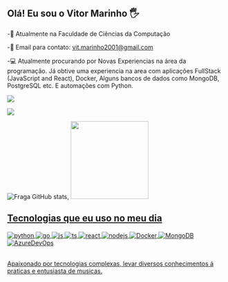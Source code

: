 ## Olá! Eu sou o Vitor Marinho 🖐️

-📖 Atualmente na Faculdade de Ciências da Computação

-📨 Email para contato: vit.marinho2001@gmail.com

-💻 Atualmente procurando por Novas Experiencias na área da programação. Já obtive uma experiencia na area com aplicações FullStack (JavaScript and React), Docker, Alguns bancos de dados como MongoDB, PostgreSQL etc. E automações com Python.

<a href="https://www.linkedin.com/in/vitor-marinho-87809a178/" target="_blank"><img src="https://img.shields.io/badge/-LinkedIn-%230077B5?style=for-the-badge&logo=linkedin&logoColor=white" target="_blank"></a> 

<a href = "mailto:vit.marinho2001@gmail.com"><img src="https://img.shields.io/badge/-Gmail-%23333?style=for-the-badge&logo=gmail&logoColor=white" target="_blank"></a>


![Fraga GitHub stats](https://github-readme-stats.vercel.app/api?username=VitorMarinhoSilva&show_icons=true&theme=dracula&count_private=true),   <a href="https://github.com/VitorMarinhoSilva">
<img loading="lazy" height="180em" src="https://github-readme-stats.vercel.app/api/top-langs/?username=VitorMarinhoSilva&layout=compact&langs_count=7&theme=dracula"/>

## Tecnologias que eu uso no meu dia

<div style="display: inline_block">
  <img align="center" alt="python" src="https://img.shields.io/badge/Python-00008B?style=for-the-badge&logo=python&logoColor=yellow" />
  <img align="center" alt="go" src="https://img.shields.io/badge/Go-1572B6?style=for-the-badge&logo=go3&logoColor=white" />
  <img align="center" alt="js" src="https://img.shields.io/badge/JavaScript-F7DF1E?style=for-the-badge&logo=javascript&logoColor=black" />
  <img align="center" alt="ts" src="https://img.shields.io/badge/TypeScript-007ACC?style=for-the-badge&logo=typescript&logoColor=white" />
  <img align="center" alt="react" src="https://img.shields.io/badge/React-20232A?style=for-the-badge&logo=react&logoColor=61DAFB" />
  <img align="center" alt="nodejs" src="https://img.shields.io/badge/Node.js-43853D?style=for-the-badge&logo=node.js&logoColor=white" />
  <img align="center" alt="Docker" src="https://img.shields.io/badge/Docker-007ACC?style=for-the-badge&logo=docker&logoColor=white" />
  <img align="center" alt="MongoDB" src="https://img.shields.io/badge/MongoDB-228B22?style=for-the-badge&logo=mongodb&logoColor=green" />
  
  <img align="center" alt="AzureDevOps" src="https://img.shields.io/badge/AzureDevOps-007ACC?style=for-the-badge&logo=azuredevops&logoColor=white" />
</div><br/>

Apaixonado por tecnologias complexas, levar diversos conhecimentos á praticas e entusiasta de musicas.
